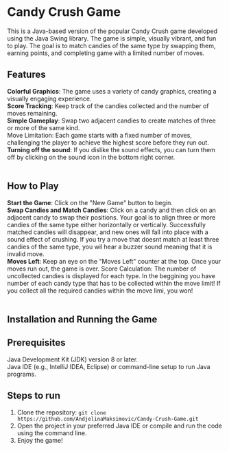 ﻿# Candy Crush Game

This is a Java-based version of the popular Candy Crush game developed using the Java Swing library. The game is simple, visually vibrant, and fun to play. The goal is to match candies of the same type by swapping them, earning points, and completing game with a limited number of moves.

## Features
**Colorful Graphics**: The game uses a variety of candy graphics, creating a visually engaging experience. <br>
**Score Tracking**: Keep track of the candies collected and the number of moves remaining. <br>
**Simple Gameplay**: Swap two adjacent candies to create matches of three or more of the same kind. <br>
Move Limitation: Each game starts with a fixed number of moves, challenging the player to achieve the highest score before they run out. <br>
**Turning off the sound**: If you dislike the sound effects, you can turn them off by clicking on the sound icon in the bottom right corner. <br> <br>




## How to Play
**Start the Game**: Click on the "New Game" button to begin. <br>
**Swap Candies and Match Candies**: Click on a candy and then click on an adjacent candy to swap their positions. Your goal is to align three or more candies of the same type either horizontally or vertically. Successfully matched candies will disappear, and new ones will fall into place with a sound effect of crushing. If you try a move that doesnt match at least three candies of the same type, you wil hear a buzzer sound meaning that it is invalid move. <br>
**Moves Left**: Keep an eye on the "Moves Left" counter at the top. Once your moves run out, the game is over.
Score Calculation: The number of uncollected candies is displayed for each type. In the beggining you have number of each candy type that has to be collected within the move limit! If you collect all the required candies within the move limi, you won! <br> <br>


## Installation and Running the Game
## Prerequisites
Java Development Kit (JDK) version 8 or later. <br>
Java IDE (e.g., IntelliJ IDEA, Eclipse) or command-line setup to run Java programs. <br>

## Steps to run
1. Clone the repository: `git clone https://github.com/AndjelinaMaksimovic/Candy-Crush-Game.git` <br>
2. Open the project in your preferred Java IDE or compile and run the code using the command line. <br>
3. Enjoy the game! <br>
